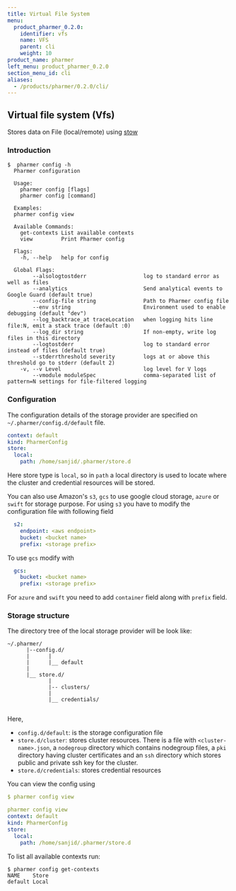 ```yaml
---
title: Virtual File System
menu:
  product_pharmer_0.2.0:
    identifier: vfs
    name: VFS
    parent: cli
    weight: 10
product_name: pharmer
left_menu: product_pharmer_0.2.0
section_menu_id: cli
aliases:
  - /products/pharmer/0.2.0/cli/
---
```


## Virtual file system (Vfs)

Stores data on File (local/remote) using  [stow](https://github.com/appscode/stow) 

### Introduction

```console
$  pharmer config -h
  Pharmer configuration
  
  Usage:
    pharmer config [flags]
    pharmer config [command]
  
  Examples:
  pharmer config view
  
  Available Commands:
    get-contexts List available contexts
    view         Print Pharmer config
  
  Flags:
    -h, --help   help for config
  
  Global Flags:
        --alsologtostderr                  log to standard error as well as files
        --analytics                        Send analytical events to Google Guard (default true)
        --config-file string               Path to Pharmer config file
        --env string                       Environment used to enable debugging (default "dev")
        --log_backtrace_at traceLocation   when logging hits line file:N, emit a stack trace (default :0)
        --log_dir string                   If non-empty, write log files in this directory
        --logtostderr                      log to standard error instead of files (default true)
        --stderrthreshold severity         logs at or above this threshold go to stderr (default 2)
    -v, --v Level                          log level for V logs
        --vmodule moduleSpec               comma-separated list of pattern=N settings for file-filtered logging
```

### Configuration

The configuration details of the storage provider are specified on `~/.pharmer/config.d/default` file. 

```yaml
context: default
kind: PharmerConfig
store:
  local:
    path: /home/sanjid/.pharmer/store.d
```  
Here store type is `local`, so in `path` a local directory is used to locate where the cluster and credential resources will be stored.

You can also use Amazon's `s3`, `gcs` to use google cloud storage, `azure` or `swift` for storage purpose.
For using `s3` you have to modify the configuration file with following field
```yaml
  s2:
    endpoint: <aws endpoint>
    bucket: <bucket name>
    prefix: <storage prefix>
``` 
To use `gcs` modify with
```yaml
  gcs:
    bucket: <bucket name>
    prefix: <storage prefix>
```
For `azure` and `swift` you need to add `container` field along with `prefix` field.

### Storage structure

The directory tree of the local storage provider will be look like:

```console
~/.pharmer/
      |--config.d/
      |      |
      |      |__ default
      |   
      |__ store.d/
             |
             |-- clusters/
             |
             |__ credentials/
            
```

Here,
 - `config.d/default`: is the storage configuration file
 - `store.d/cluster`: stores cluster resources. There is a file with `<cluster-name>.json`, a `nodegroup` directory which contains
 nodegroup files, a `pki` directory having cluster certificates and an `ssh` directory which stores public and private ssh key for the cluster.
 - `store.d/credentials`: stores credential resources

You can view the config using 
```yaml
$ pharmer config view

pharmer config view
context: default
kind: PharmerConfig
store:
  local:
    path: /home/sanjid/.pharmer/store.d

```

To list all available contexts run:
```console
$ pharmer config get-contexts
NAME	Store
default	Local

```